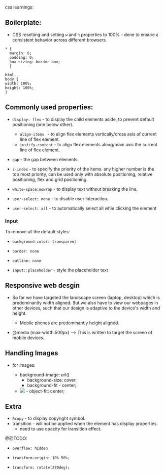 css learnings:

## Boilerplate:

- CSS resetting and setting `w` and `h` properties to 100% - done to ensure a consistent behavior across different browsers.

```
* {
  margin: 0;
  padding: 0;
  box-sizing: border-box;
  }

html,
body {
width: 100%;
height: 100%;
}

```

## Commonly used properties:

- `display: flex` - to display the child elements aside, to prevent default positioning (one below other).

  - `align-items ` - to align flex elements vertically/cross axis of current line of flex element.
  - `justify-content` - to align flex elements along/main axis the current line of flex element.

- `gap` - the gap between elements.
- `z-index` - to specify the priority of the items. any higher number is the top most priority, can be used only with absolute positioning, relative positioning, flex and grid positioning.

- `white-space:nowrap` - to display text without breaking the line.

- `user-select: none` - to disable user interaction.
- `user-select: all` - to automatically select all whie clicking the element

### Input

To remove all the default styles:

- `background-color: transparent`
- `border: none`
- `outline: none`

- `input::placeholder` - style the placeholder text

## Responsive web desgin

- So far we have targeted the landscape screen (laptop, desktop) which is predominantly width aligned. But we also have to view our webpages in other devices, such that our design is adaptive to the device's width and height.

  - Mobile phones are predominantly height aligned.

- @media (max-width:500px) --> This is written to target the screen of mobile devices.

## Handling Images

- for images:

  - background-image: url()
    - background-size: cover;
    - background-fit - center;
  - <img src="img.jpg"/>
    - object-fit: center;

## Extra

- `&copy` - to display copyright symbol.
- transition - will not be applied when the element has display properties.
  - need to use opacity for transition effect.

@@TODO:

- `overflow: hidden`

- `transform-origin: 10% 50%;`
- `transform: rotate(270deg);`
